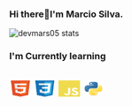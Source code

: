 ### Hi there👋I'm Marcio Silva.

<!--
**devmars05/devmars05** is a ✨ _special_ ✨ repository because its `README.md` (this file) appears on your GitHub profile.

Here are some ideas to get you started:

- 🔭 I’m currently working on ...
- 🌱 I’m currently learning Front-end
- 👯 I’m looking to collaborate on ...

-->
![devmars05 stats](https://github-readme-stats.vercel.app/api?username=devmars05&show_icons=true&theme=radical)

<h3>I'm Currently learning</h3>
<div style="display: inline_block"><br>
  <img align="center" alt="mars-HTML" height="30" width="40" src="https://raw.githubusercontent.com/devicons/devicon/master/icons/html5/html5-original.svg">
  <img align="center" alt="mars-CSS" height="30" width="40" src="https://raw.githubusercontent.com/devicons/devicon/master/icons/css3/css3-original.svg">
  <img align="center" alt="mars-Js" height="30" width="40" src="https://raw.githubusercontent.com/devicons/devicon/master/icons/javascript/javascript-plain.svg">
  <img align="center" alt="mars-Python" height="30" width="40" src="https://raw.githubusercontent.com/devicons/devicon/master/icons/python/python-original.svg">
</div>
